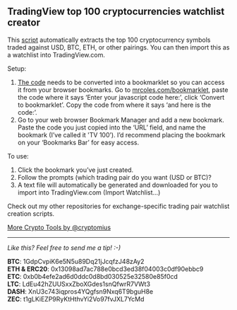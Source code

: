 ## TradingView top 100 cryptocurrencies watchlist creator
This [script](https://raw.githubusercontent.com/cryptomius/tradingview-top-100/master/tradingview-top-100.js) automatically extracts the top 100 cryptocurrency symbols traded against USD, BTC, ETH, or other pairings. You can then import this as a watchlist into TradingView.com.

Setup:

1. [The code](https://raw.githubusercontent.com/cryptomius/tradingview-top-100/master/tradingview-top-100.js) needs to be converted into a bookmarklet so you can access it from your browser bookmarks. 
Go to [mrcoles.com/bookmarklet](https://mrcoles.com/bookmarklet/), paste the code where it says ‘Enter your javascript code here:’, click ‘Convert to bookmarklet’. Copy the code from where it says ‘and here is the code:’.
2. Go to your web browser Bookmark Manager and add a new bookmark. Paste the code you just copied into the ‘URL’ field, and name the bookmark (I’ve called it 'TV 100’). I’d recommend placing the bookmark on your ‘Bookmarks Bar’ for easy access.

To use:

1. Click the bookmark you’ve just created.
2. Follow the prompts (which trading pair do you want (USD or BTC)?
3. A text file will automatically be generated and downloaded for you to import into TradingView.com (Import Watchlist…)

Check out my other repositories for exchange-specific trading pair watchlist creation scripts.

[More Crypto Tools by @cryptomius](https://github.com/cryptomius/Cryptomius-Crypto-Tools-Overview)

---
*Like this? Feel free to send me a tip! :-)*

**BTC**: 1GdpCvpiK6e5N5u89Dq21jJcqfzJ48zAy2  
**ETH & ERC20**: 0x13098ad7ac788e0bcd3ed38f04003c0df90ebbc9  
**ETC**: 0xb0b4efe2ad6d0ddc0d8bd030525e32580e85f0cd  
**LTC**: LdEu42hZUUSxxZboXGdes1snQfwrR7VWt3  
**DASH**: XnU3c743iqpros4YQgfsn9Nxq6T9bguH8e  
**ZEC**: t1gLKiEZP9RyKtHthvYi2Vo97fvJXL7YcMd  
